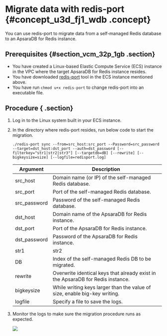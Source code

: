# Migrate data with redis-port {#concept_u3d_fj1_wdb .concept}

You can use redis-port to migrate data from a self-managed Redis database to an ApsaraDB for Redis instance.

## Prerequisites {#section_vcm_32p_1gb .section}

-   You have created a Linux-based Elastic Compute Service \(ECS\) instance in the VPC where the target ApsaraDB for Redis instance resides.
-   You have downloaded [redis-port](http://docs-aliyun.cn-hangzhou.oss.aliyun-inc.com/assets/attach/85829/cn_zh/1533199526614/redis-port%282%29?spm=a2c4g.11186623.2.10.1b5447ceE6Wtwt) tool in the ECS instance mentioned above.
-   You have run `chmod u+x redis-port` to change redis-port into an executable file.

## Procedure { .section}

1.  Log in to the Linux system built in your ECS instance.
2.  In the directory where redis-port resides, run below code to start the migration.

    ```language-bourne
    ./redis-port sync --from=src_host:src_port --Password=src_password --target=dst_host:dst_port --auth=dst_password [--filterkey="str1|str2|str3"] [--targetdb=dB] [--rewrite] [--bigkeysize=size] [--logfile=redisport.log]
    ```

    |Argument|Description|
    |--------|-----------|
    |src\_host|Domain name \(or IP\) of the self-managed Redis database.|
    |src\_port|Port of the self-managed Redis database.|
    |src\_password|Password of the self-managed Redis database.|
    |dst\_host|Domain name of the ApsaraDB for Redis instance.|
    |dst\_port|Port of the ApsaraDB for Redis instance.|
    |dst\_password|Password of the ApsaraDB for Redis instance.|
    |str1|str2|str3|Filter keys with str1, str2, or str3.|
    |DB|Index of the self-managed Redis DB to be migrated.|
    |rewrite|Overwrite identical keys that already exist in the ApsaraDB for Redis instance.|
    |bigkeysize|While writing keys larger than the value of size, enable big-key writing.|
    |logfile|Specify a file to save the logs.|

3.  Monitor the logs to make sure the migration procedure runs as expected.

    ![](http://static-aliyun-doc.oss-cn-hangzhou.aliyuncs.com/assets/img/3157/15441534942803_en-US.png)


